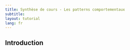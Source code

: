 ```yaml
---
title: Synthèse de cours - Les patterns comportementaux
subtitle:
layout: tutorial
lang: fr
---
```


## Introduction

